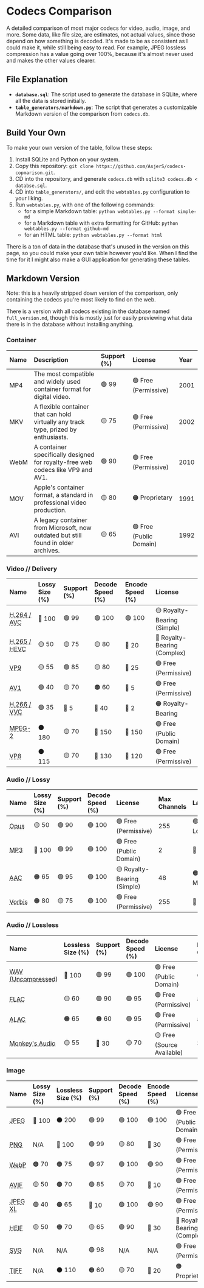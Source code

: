# Codecs Comparison

A detailed comparison of most major codecs for video, audio, image, and more. Some data, like file size, are estimates, not actual values, since those depend on how something is decoded. It's made to be as consistent as I could make it, while still being easy to read. For example, JPEG lossless compression has a value going over 100%, because it's almost never used and makes the other values clearer.

## File Explanation

- **`database.sql`**: The script used to generate the database in SQLite, where all the data is stored initially.
- **`table_generators/markdown.py`**: The script that generates a customizable Markdown version of the comparison from `codecs.db`.

## Build Your Own

To make your own version of the table, follow these steps:

1. Install SQLite and Python on your system.
2. Copy this repository: `git clone https://github.com/AsjerS/codecs-copmarison.git`.
3. CD into the repository, and generate `codecs.db` with `sqlite3 codecs.db < databse.sql`.
4. CD into `table_generators/`, and edit the `webtables.py` configuration to your liking.
5. Run `webtables.py`, with one of the following commands:
    - for a simple Markdown table: `python webtables.py --format simple-md`
    - for a Markdown table with extra formatting for GitHub: `python webtables.py --format github-md`
    - for an HTML table: `python webtables.py --format html`

There is a ton of data in the database that's unused in the version on this page, so you could make your own table however you'd like. When I find the time for it I might also make a GUI application for generating these tables.

## Markdown Version

Note: this is a heavily stripped down version of the comparison, only containing the codecs you're most likely to find on the web.

There is a version with all codecs existing in the database named `full_version.md`, though this is mostly just for easily previewing what data there is in the database without installing anything.

### Container

| Name | Description | Support (%) | License | Year |
|:---|:---|:---|:---|:---|
| MP4 | The most compatible and widely used container format for digital video. | 🟢 99 | 🟢 Free (Permissive) | 2001 |
| MKV | A flexible container that can hold virtually any track type, prized by enthusiasts. | 🟡 75 | 🟢 Free (Permissive) | 2002 |
| WebM | A container specifically designed for royalty-free web codecs like VP9 and AV1. | 🟢 90 | 🟢 Free (Permissive) | 2010 |
| MOV | Apple's container format, a standard in professional video production. | 🟡 80 | 🟠 Proprietary | 1991 |
| AVI | A legacy container from Microsoft, now outdated but still found in older archives. | 🟡 65 | 🟢 Free (Public Domain) | 1992 |

### Video // Delivery

| Name | Lossy Size (%) | Support (%) | Decode Speed (%) | Encode Speed (%) | License |
|:---|:---|:---|:---|:---|:---|
| <abbr title="The universal compatibility king for over a decade.">H.264 / AVC</abbr> | 🔴 100 | 🟢 99 | 🟢 100 | 🟢 100 | 🟡 Royalty-Bearing (Simple) |
| <abbr title="Dominant in premium 4K media, but with complex licensing.">H.265 / HEVC</abbr> | 🟡 50 | 🟡 75 | 🟡 80 | 🔴 20 | 🔴 Royalty-Bearing (Complex) |
| <abbr title="Google's successful open alternative to HEVC, the backbone of YouTube.">VP9</abbr> | 🟡 55 | 🟢 85 | 🟡 80 | 🔴 25 | 🟢 Free (Permissive) |
| <abbr title="The royalty-free future of web video, backed by major tech companies.">AV1</abbr> | 🟢 40 | 🟡 70 | 🟠 60 | 🔴 5 | 🟢 Free (Permissive) |
| <abbr title="A successor to HEVC, its adoption is limited by licensing and the rise of AV1.">H.266 / VVC</abbr> | 🟢 35 | 🔴 5 | 🔴 40 | 🔴 2 | 🟠 Royalty-Bearing |
| <abbr title="The workhorse of standard-definition digital video (DVDs, DVB).">MPEG-2</abbr> | ⚫ 180 | 🟡 70 | 🔵 150 | 🔵 150 | 🟢 Free (Public Domain) |
| <abbr title="The original royalty-free codec for WebM, now primarily used as a baseline for WebRTC.">VP8</abbr> | ⚫ 115 | 🟡 70 | 🔵 130 | 🔵 120 | 🟢 Free (Permissive) |

### Audio // Lossy

| Name | Lossy Size (%) | Support (%) | Decode Speed (%) | License | Max Channels | Latency |
|:---|:---|:---|:---|:---|:---|:---|
| <abbr title="State-of-the-art codec for WebRTC, VoIP, and modern streaming.">Opus</abbr> | 🟡 50 | 🟢 90 | 🟢 100 | 🟢 Free (Permissive) | 255 | 🟢 Very Low |
| <abbr title="The legacy audio king, universal but inefficient.">MP3</abbr> | 🔴 100 | 🟢 99 | 🟢 100 | 🟢 Free (Public Domain) | 2 | 🔴 High |
| <abbr title="The standard for Apple devices, YouTube, and most modern streaming services.">AAC</abbr> | 🟠 65 | 🟢 95 | 🟢 100 | 🟡 Royalty-Bearing (Simple) | 48 | 🟠 Medium |
| <abbr title="The original open-source alternative to MP3, used heavily by Spotify and game developers.">Vorbis</abbr> | 🟠 80 | 🟡 75 | 🟢 100 | 🟢 Free (Permissive) | 255 | 🔴 High |

### Audio // Lossless

| Name | Lossless Size (%) | Support (%) | Decode Speed (%) | License | Max Channels | Audio Depth (bits) |
|:---|:---|:---|:---|:---|:---|:---|
| <abbr title="The universal standard for uncompressed, raw PCM audio data, used as a baseline.">WAV (Uncompressed)</abbr> | 🔴 100 | 🟢 99 | 🟢 100 | 🟢 Free (Public Domain) | 65536 | 32 |
| <abbr title="The de facto open standard for copmressed lossless audio. Note: most existing decoders only support up to 24-bit decoding">FLAC</abbr> | 🟡 60 | 🟢 90 | 🟢 95 | 🟢 Free (Permissive) | 8 | 32 |
| <abbr title="Apple's native lossless format, open-sourced in 2011.">ALAC</abbr> | 🟠 65 | 🟠 60 | 🟢 95 | 🟢 Free (Permissive) | 8 | 32 |
| <abbr title="A proprietary codec known for its very high compression ratios, popular in niche audiophile circles.">Monkey's Audio</abbr> | 🟡 55 | 🔴 30 | 🟡 70 | 🟡 Free (Source Available) | 32 | 24 |

### Image

| Name | Lossy Size (%) | Lossless Size (%) | Support (%) | Decode Speed (%) | Encode Speed (%) | License | Alpha? |
|:---|:---|:---|:---|:---|:---|:---|:---|
| <abbr title="The universal standard for photographic images on the web.">JPEG</abbr> | 🔴 100 | ⚫ 200 | 🟢 99 | 🟢 100 | 🟢 100 | 🟢 Free (Public Domain) | No |
| <abbr title="The standard for lossless web graphics and transparency, used as a baseline.">PNG</abbr> | N/A | 🔴 100 | 🟢 99 | 🟡 80 | 🔴 30 | 🟢 Free (Permissive) | Yes |
| <abbr title="Google's versatile format to replace JPEG and PNG, offering better compression.">WebP</abbr> | 🟠 70 | 🟠 75 | 🟢 97 | 🟢 100 | 🟢 90 | 🟢 Free (Permissive) | Yes |
| <abbr title="State-of-the-art compression based on AV1, offering superior quality and features.">AVIF</abbr> | 🟡 50 | 🟠 70 | 🟢 85 | 🟡 70 | 🔴 10 | 🟢 Free (Permissive) | Yes |
| <abbr title="A technically superior next-gen format, but its adoption was stalled by browser politics.">JPEG XL</abbr> | 🟢 40 | 🟠 65 | 🔴 10 | 🟢 100 | 🟢 90 | 🟢 Free (Permissive) | Yes |
| <abbr title="The container format used by Apple devices, typically with an HEVC-encoded image.">HEIF</abbr> | 🟡 50 | 🟠 70 | 🟡 65 | 🟢 90 | 🔴 30 | 🔴 Royalty-Bearing (Complex) | Yes |
| <abbr title="An XML-based vector format. Performance and file size are not directly comparable to raster formats.">SVG</abbr> | N/A | N/A | 🟢 98 | N/A | N/A | 🟢 Free (Permissive) | Yes |
| <abbr title="The standard for high-quality print, archiving, and professional photography masters.">TIFF</abbr> | N/A | ⚫ 110 | 🟠 60 | 🟡 70 | 🔴 20 | 🟠 Proprietary | Yes |